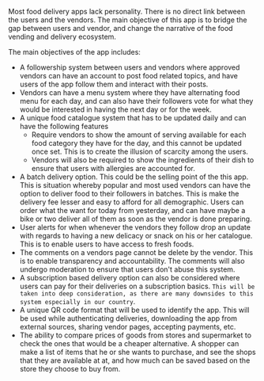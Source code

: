 Most food delivery apps lack personality. There is no direct link between the users and the vendors. The main objective of this app is to bridge the gap between users and vendor, and change the narrative of the food vending and delivery ecosystem.

The main objectives of the app includes:
- A followership system between users and vendors where approved vendors can have an account to post food related topics, and have users of the app follow them and interact with their posts.
- Vendors can have a menu system where they have alternating food menu for each day, and can also have their followers vote for what they would be interested in having the next day or for the week.
- A unique food catalogue system that has to be updated daily and can have the following features
	- Require vendors to show the amount of serving available for each food category they have for the day, and this cannot be updated once set. This is to create the illusion of scarcity among the users. 
	- Vendors will also be required to show the ingredients of their dish to ensure that users with allergies are accounted for.
- A batch delivery option. This could be the selling point of the this app. This is situation whereby popular and most used vendors can have the option to deliver food to their followers in batches. This is make the delivery fee lesser and easy to afford for all demographic. Users can order what the want for today from yesterday, and can have maybe a bike or two deliver all of them as soon as the vendor is done preparing.
- User alerts for when whenever the vendors they follow drop an update with regards to having a new delicacy or snack on his or her catalogue. This is to enable users to have access to fresh foods.
- The comments on a vendors page cannot be delete by the vendor. This is to enable transparency and accountability. The comments will also undergo moderation to ensure that users don't abuse this system.
- A subscription based delivery option can also be considered where users can pay for their deliveries on a subscription basics. `This will be taken into deep consideration, as there are many downsides to this system especially in our country`. 
- A unique QR code format that will be used to identify the app. This will be used while authenticating deliveries, downloading the app from external sources, sharing vendor pages, accepting payments, etc.
- The ability to compare prices of goods from stores and supermarket to check the ones that would be a cheaper alternative. A shopper can make a list of items that he or she wants to purchase, and see the shops that they are available at at, and how much can be saved based on the store they choose to buy from.